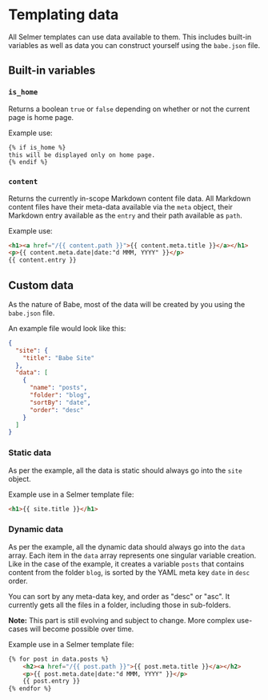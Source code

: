 # Templating data

All Selmer templates can use data available to them. This includes built-in variables as well as data you can construct yourself 
using the `babe.json` file. 

## Built-in variables

### `is_home`

Returns a boolean `true` or `false` depending on whether or not the current page is home page. 

Example use:

```html
{% if is_home %}
this will be displayed only on home page.
{% endif %}
```

### `content`

Returns the currently in-scope Markdown content file data. All Markdown content files have their meta-data available via the `meta` object, their Markdown entry available as the `entry` and their path available as `path`.

Example use:

```html
<h1><a href="/{{ content.path }}">{{ content.meta.title }}</a></h1>
<p>{{ content.meta.date|date:"d MMM, YYYY" }}</p>
{{ content.entry }}
```

## Custom data

As the nature of Babe, most of the data will be created by you using the `babe.json` file. 

An example file would look like this:

```json
{
  "site": {
    "title": "Babe Site"
  },
  "data": [
    {
      "name": "posts",
      "folder": "blog",
      "sortBy": "date",
      "order": "desc"
    }
  ]
}
```

### Static data

As per the example, all the data is static should always go into the `site` object. 

Example use in a Selmer template file:

```html
<h1>{{ site.title }}</h1>
```

### Dynamic data

As per the example, all the dynamic data should always go into the `data` array. Each item in the `data` array represents 
one singular variable creation. Like in the case of the example, it creates a variable `posts` that contains content from the folder `blog`, 
is sorted by the YAML meta key `date` in `desc` order. 

You can sort by any meta-data key, and order as "desc" or "asc". It currently gets all the files in a folder, including those in sub-folders.

**Note:** This part is still evolving and subject to change. More complex use-cases will become possible over time.

Example use in a Selmer template file:
```html
{% for post in data.posts %}
    <h2><a href="/{{ post.path }}">{{ post.meta.title }}</a></h2>
    <p>{{ post.meta.date|date:"d MMM, YYYY" }}</p>
    {{ post.entry }}
{% endfor %}
```